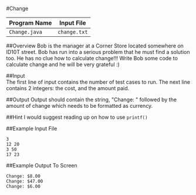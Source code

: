 #Change 

| Program Name  |  Input File  |
|---------------|--------------|
| `Change.java` | `change.txt` |  

##Overview
Bob is the manager at a Corner Store located somewhere on ID10T street. Bob has run into a serious problem that he must find a solution too. He has no clue how to calculate change!!! Write Bob some code to calculate change and he will be very grateful :)  

##Input  
The first line of input contains the number of test cases to run. The next line contains 2 integers: the cost, and the amount paid.  
  
##Output
Output should contain the string, "Change: " followed by the amount of change which needs to be formatted as currency. 

##Hint
I would suggest reading up on how to use `printf()`
  
##Example Input File  
```
3  
12 20  
3 50  
17 23  
```
##Example Output To Screen
```
Change: $8.00  
Change: $47.00  
Change: $6.00
```
